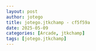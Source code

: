 ```yaml
---
layout: post
author: jotego
title: jotego.jtkchamp - cf5f59a
date: 2025-05-09
categories: [Arcade, jtkchamp]
tags: [jotego.jtkchamp]
---
```


